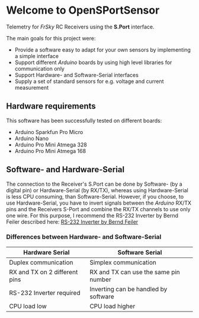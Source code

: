 # Welcome to OpenSPortSensor
Telemetry for *FrSky* RC Receivers using the **S.Port** interface.

The main goals for this project were:
- Provide a software easy to adapt for your own sensors by implementing a simple interface
- Support different *Arduino* boards by using high level libraries for communication only
- Support Hardware- and Software-Serial interfaces
- Supply a set of standard sensors for e.g. voltage and current measurement
## Hardware requirements
This software has been successfully tested on different boards:
- Arduino Sparkfun Pro Micro
- Arduino Nano
- Arduino Pro Mini Atmega 328
- Arduino Pro Mini Atmega 168
## Software- and Hardware-Serial
The connection to the Receiver's S.Port can be done by Software- (by a digital pin) or Hardware-Serial (by RX/TX),
whereas using Hardware-Serial is less CPU consuming, than Software-Serial.
However, if you choose, to use Hardware-Serial, you have to invert signals
between the *Arduino* RX/TX pins and the Receivers S-Port and combine the RX/TX channels to use only one wire.
For this purpose, I recommend the RS-232 Inverter by Bernd Feiler described here:
[RS-232 Inverter by Bernd Feiler](https://discuss.ardupilot.org/uploads/short-url/sCX6JsKOJ3IDqZxHaSJgylAd1YR.pdf)
### Differences between Hardware- and Software-Serial
| Hardware Serial               | Software Serial                       |
| -                             | -                                     |
| Duplex communication          | Simplex communication                 |
| RX and TX on 2 different pins | RX and TX can use the same pin number |
| RS-232 Inverter required      | Inverting can be handled by software  |
| CPU load low                  | CPU load higher                       |